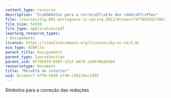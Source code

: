 ```yaml
---
content_type: resource
description: "S\xEDmbolos para a corre\xE7\xE3o das reda\xE7\xF5es"
file: /courses/21g-802-portuguese-ii-spring-2012/8cceecc747f059301f40c3813dac1d55_MIT21G_802S12_MocaDoInteri.pdf
file_size: 52434
file_type: application/pdf
learning_resource_types:
- Assignments
license: https://creativecommons.org/licenses/by-nc-sa/4.0/
ocw_type: OCWFile
parent_title: Assignments
parent_type: CourseSection
parent_uid: bff058f9-038f-32a7-b679-2a9670b3658d
resourcetype: Document
title: "Mo\xE7a do interior"
uid: 8cceecc7-47f0-5930-1f40-c3813dac1d55
---
```

Símbolos para a correção das redações